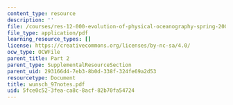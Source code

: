```yaml
---
content_type: resource
description: ''
file: /courses/res-12-000-evolution-of-physical-oceanography-spring-2007/5fce0c523feaca8c8acf82b70fa54724_wunsch_97notes.pdf
file_type: application/pdf
learning_resource_types: []
license: https://creativecommons.org/licenses/by-nc-sa/4.0/
ocw_type: OCWFile
parent_title: Part 2
parent_type: SupplementalResourceSection
parent_uid: 293166d4-7eb3-8b0d-338f-324fe69a2d53
resourcetype: Document
title: wunsch_97notes.pdf
uid: 5fce0c52-3fea-ca8c-8acf-82b70fa54724
---
```

